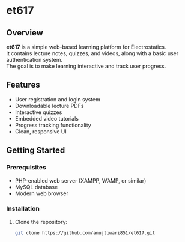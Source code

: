 # et617

## Overview
**et617** is a simple web-based learning platform for Electrostatics.  
It contains lecture notes, quizzes, and videos, along with a basic user authentication system.  
The goal is to make learning interactive and track user progress.

## Features
- User registration and login system
- Downloadable lecture PDFs
- Interactive quizzes
- Embedded video tutorials
- Progress tracking functionality
- Clean, responsive UI

## Getting Started

### Prerequisites
- PHP-enabled web server (XAMPP, WAMP, or similar)
- MySQL database
- Modern web browser

### Installation
1. Clone the repository:
   ```bash
   git clone https://github.com/anujtiwari851/et617.git
